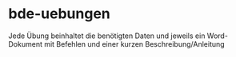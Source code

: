 # bde-uebungen

Jede Übung beinhaltet die benötigten Daten und jeweils ein Word-Dokument mit Befehlen und einer kurzen Beschreibung/Anleitung
